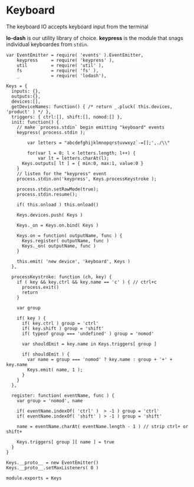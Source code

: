 Keyboard
=========
The keyboard IO accepts keyboard input from the terminal

**lo-dash** is our utility library of choice. **keypress** is the module that snags individual keyboardes from `stdin`.

    var EventEmitter = require( 'events' ).EventEmitter,
        keypress     = require( 'keypress' ),
        util         = require( 'util' ),
        fs           = require( 'fs' ),
        _            = require( 'lodash'),

    Keys = {
      inputs: {},
      outputs:{},
      devices:[],
      getDeviceNames: function() { /* return _.pluck( this.devices, 'product' ) */ },
      triggers: { ctrl:[], shift:[], nomod:[] },
      init: function() {
        // make `process.stdin` begin emitting "keyboard" events
        keypress( process.stdin );
        
    		var letters = "abcdefghijklmnopqrstuvwxyz`-=[];',./\\"
    
    		for(var l = 0; l < letters.length; l++) {
    			var lt = letters.charAt(l);
          Keys.outputs[ lt ] = { min:0, max:1, value:0 }
        }
        // listen for the "keypress" event
        process.stdin.on('keypress', Keys.processKeystroke );

        process.stdin.setRawMode(true);
        process.stdin.resume();
    
        if( this.onload ) this.onload()
    
        Keys.devices.push( Keys )
    
        Keys._on = Keys.on.bind( Keys )
    
        Keys.on = function( outputName, func ) {
          Keys.register( outputName, func )
          Keys._on( outputName, func )
        }
            
        this.emit( 'new device', 'keyboard', Keys )
      },
  
      processKeystroke: function (ch, key) {
        if ( key && key.ctrl && key.name == 'c' ) { // ctrl+c
          process.exit()
          return
        }
    
        var group
        
        if( key ) {
          if( key.ctrl ) group = 'ctrl'
          if( key.shift ) group = 'shift'
          if( typeof group === 'undefined' ) group = 'nomod'
          
          var shouldEmit = key.name in Keys.triggers[ group ]
          
          if( shouldEmit ) {
            var name = group === 'nomod' ? key.name : group + '+' + key.name
            Keys.emit( name, 1 );
          }
        }
      },
  
      register: function( eventName, func ) {
        var group = 'nomod', name
    
        if( eventName.indexOf( 'ctrl' )  > -1 ) group = 'ctrl'
        if( eventName.indexOf( 'shift' ) > -1 ) group = 'shift'
    
        name = eventName.charAt( eventName.length - 1 ) // strip ctrl+ or shift+
        
        Keys.triggers[ group ][ name ] = true
      }
    }

    Keys.__proto__ = new EventEmitter()
    Keys.__proto__.setMaxListeners( 0 )
    
    module.exports = Keys